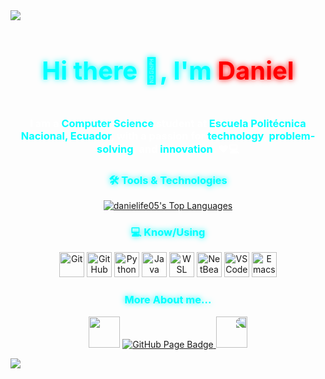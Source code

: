<!--horizontal divider(gradiant)-->
<img src="https://user-images.githubusercontent.com/73097560/115834477-dbab4500-a447-11eb-908a-139a6edaec5c.gif">

<!-- Header Section -->
<div id="user-content-toc" align="center">
  <h1 style="display: inline-block; font-size: 2.5rem; font-weight: bold; color: cyan; text-shadow: 0px 0px 10px cyan;">
    Hi there 👋, I'm <span style="color: red; text-shadow: 0px 0px 10px red;">Daniel</span>
  </h1>
</div>

<!-- Intro Paragraph -->
<h3 align="center" style="color: white; font-weight: bold;">
  I am a <span style="color: cyan;">Computer Science</span> student at 
  <span style="color: cyan;">Escuela Politécnica Nacional, Ecuador</span>, 
  with a passion for <span style="color: cyan;">technology</span>, 
  <span style="color: cyan;">problem-solving</span>, and <span style="color: cyan;">innovation</span>. ❤️💻
</h3>

<!-- Stats & Trophy (start) -->
<h3 align="center" style="color: cyan; font-weight: bold; text-shadow: 0px 0px 10px cyan;">🛠️ Tools & Technologies</h3>
<p align="center">
  <a href="https://github.com/danielife05">
    <img src="https://github-readme-stats.vercel.app/api/top-langs/?username=danielife05&theme=tokyonight&layout=compact" 
         alt="danielife05's Top Languages">
  </a>
</p>
<!-- Stats (end) -->


<!-- Skills & Tools -->
<h3 align="center" style="color: cyan; font-weight: bold; text-shadow: 0px 0px 10px cyan;">💻 Know/Using</h3>
<p align="center">
  <a href="https://git-scm.com/"><img src="https://skillicons.dev/icons?i=git" width="40" alt="Git"/></a>
  <a href="https://github.com/"><img src="https://skillicons.dev/icons?i=github" width="40" alt="GitHub"/></a>
  <a href="https://www.python.org/"><img src="https://skillicons.dev/icons?i=python" width="40" alt="Python"/></a>
  <a href="https://www.java.com/"><img src="https://skillicons.dev/icons?i=java" width="40" alt="Java"/></a>
  <a href="https://learn.microsoft.com/en-us/windows/wsl/"><img src="https://skillicons.dev/icons?i=linux" width="40" alt="WSL"/></a>
  <a href="https://netbeans.apache.org/"><img src="https://upload.wikimedia.org/wikipedia/commons/9/98/Apache_NetBeans_Logo.svg" width="40" alt="NetBeans"/></a>
  <a href="https://code.visualstudio.com/"><img src="https://skillicons.dev/icons?i=vscode" width="40" alt="VS Code"/></a>
  <a href="https://www.gnu.org/software/emacs/"><img src="https://upload.wikimedia.org/wikipedia/commons/0/08/EmacsIcon.svg" width="40" alt="Emacs"/></a>
</p>
<!-- Skills & Tools (end) -->

<!--Github Page-->
<h3 align="center"  style="color: cyan; font-weight: bold; text-shadow: 0px 0px 10px cyan;">More About me...</h3>
<p align="center">
  <img src="https://media.giphy.com/media/5a50CAL0vy0dH9A0wH/giphy.gif" width="50">
  <a href="https://danielife05.github.io/" target="_blank">
    <img src="https://img.shields.io/badge/Visit-My%20GitHub%20Page-blue?style=for-the-badge&logo=github" alt="GitHub Page Badge"/>
  </a>
  <img src="https://media.giphy.com/media/5a50CAL0vy0dH9A0wH/giphy.gif" width="50" style="transform: scaleX(-1);">
</p>

<!--horizontal divider(gradiant)-->
<img src="https://user-images.githubusercontent.com/73097560/115834477-dbab4500-a447-11eb-908a-139a6edaec5c.gif">